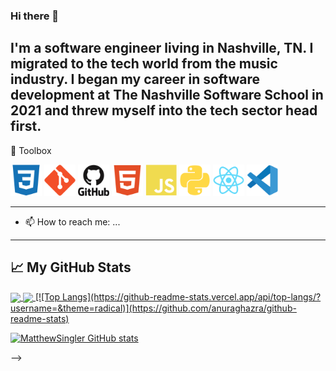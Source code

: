 ### Hi there 👋
I'm a software engineer living in Nashville, TN. I migrated to the tech world from the music industry. I began my career in software development at The Nashville Software School in 2021 and threw myself into the tech sector head first.
---

🧰 Toolbox

<img src="https://raw.githubusercontent.com/devicons/devicon/2ae2a900d2f041da66e950e4d48052658d850630/icons/css3/css3-plain.svg" alt="css logo" width="50" height="50" /> <img src="https://raw.githubusercontent.com/devicons/devicon/2ae2a900d2f041da66e950e4d48052658d850630/icons/git/git-plain.svg" alt="git logo" width="50" height="50" /> <img src="https://raw.githubusercontent.com/devicons/devicon/2ae2a900d2f041da66e950e4d48052658d850630/icons/github/github-original-wordmark.svg" color=white alt="github logo" width ="50" height="50" /> <img src="https://raw.githubusercontent.com/devicons/devicon/2ae2a900d2f041da66e950e4d48052658d850630/icons/html5/html5-plain.svg" alt="html5 logo" width="50" height="50" /> <img src="https://raw.githubusercontent.com/devicons/devicon/2ae2a900d2f041da66e950e4d48052658d850630/icons/javascript/javascript-plain.svg" alt="javascript logo" width="50" height="50" /> <img src="https://raw.githubusercontent.com/devicons/devicon/2ae2a900d2f041da66e950e4d48052658d850630/icons/python/python-plain.svg" alt="python logo" width="50" height="50" /> <img src="https://raw.githubusercontent.com/devicons/devicon/2ae2a900d2f041da66e950e4d48052658d850630/icons/react/react-original.svg" alt="react logo" width="50" height="50" /> <img src="https://raw.githubusercontent.com/devicons/devicon/2ae2a900d2f041da66e950e4d48052658d850630/icons/vscode/vscode-original.svg" alt="vs code logo" width="50" height="50" /> 

---

- 📫 How to reach me: ...

---

## &#x1f4c8; My GitHub Stats

<a href="https://github.com/MatthewSingler/MatthewSingler">
  <img align="center" src="https://github-readme-stats.vercel.app/api/top-lang/?
username=MatthewSingler&title_color=ffffff&text_color=c9cacc&icon_color=icon_color=2bbc8a&bg_color=1d1f21"
       </a>
<a href="https://github.com/MatthewSingler/MatthewSingler">
  <img align="center" src="https://github-readme-stats.vercel.app/api?
username=MatthewSingler&show_icons=true&line_height=27&count_private=true&title_color=ffffff&text_color=c9cacc&icon_color=icon_color=2bbc8a&bg_color=1d1f21"
       </a>
[![Top Langs](https://github-readme-stats.vercel.app/api/top-langs/?username=<MatthewSingler>&theme=radical)](https://github.com/anuraghazra/github-readme-stats)

[![MatthewSingler GitHub stats](https://github-readme-stats.vercel.app/api?username=<MatthewSingler>&theme=radical)](https://github.com/anuraghazra/github-readme-stats)

-->
